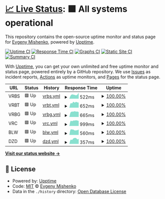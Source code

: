 # [📈 Live Status](https://gdmad.github.io/status-check): <!--live status--> **🟩 All systems operational**

This repository contains the open-source uptime monitor and status page for [Evgeny Mishenko](https://gdmad.github.io/status-check), powered by [Upptime](https://github.com/upptime/upptime).

[![Uptime CI](https://github.com/gdmad/status-check/workflows/Uptime%20CI/badge.svg)](https://github.com/gdmad/status-check/actions?query=workflow%3A%22Uptime+CI%22)
[![Response Time CI](https://github.com/gdmad/status-check/workflows/Response%20Time%20CI/badge.svg)](https://github.com/gdmad/status-check/actions?query=workflow%3A%22Response+Time+CI%22)
[![Graphs CI](https://github.com/gdmad/status-check/workflows/Graphs%20CI/badge.svg)](https://github.com/gdmad/status-check/actions?query=workflow%3A%22Graphs+CI%22)
[![Static Site CI](https://github.com/gdmad/status-check/workflows/Static%20Site%20CI/badge.svg)](https://github.com/gdmad/status-check/actions?query=workflow%3A%22Static+Site+CI%22)
[![Summary CI](https://github.com/gdmad/status-check/workflows/Summary%20CI/badge.svg)](https://github.com/gdmad/status-check/actions?query=workflow%3A%22Summary+CI%22)

With [Upptime](https://upptime.js.org), you can get your own unlimited and free uptime monitor and status page, powered entirely by a GitHub repository. We use [Issues](https://github.com/gdmad/status-check/issues) as incident reports, [Actions](https://github.com/gdmad/status-check/actions) as uptime monitors, and [Pages](https://gdmad.github.io/status-check) for the status page.

<!--start: status pages-->
<!-- This summary is generated by Upptime (https://github.com/upptime/upptime) -->
<!-- Do not edit this manually, your changes will be overwritten -->
<!-- prettier-ignore -->
| URL | Status | History | Response Time | Uptime |
| --- | ------ | ------- | ------------- | ------ |
| <img alt="" src="https://icons.duckduckgo.com/ip3/null.ico" height="13"> VRBS | 🟩 Up | [vrbs.yml](https://github.com/gdmad/status-check/commits/HEAD/history/vrbs.yml) | <details><summary><img alt="Response time graph" src="./graphs/vrbs/response-time-week.png" height="20"> 522ms</summary><br><a href="https://gdmad.github.io/status-check/history/vrbs"><img alt="Response time 1501" src="https://img.shields.io/endpoint?url=https%3A%2F%2Fraw.githubusercontent.com%2Fgdmad%2Fstatus-check%2FHEAD%2Fapi%2Fvrbs%2Fresponse-time.json"></a><br><a href="https://gdmad.github.io/status-check/history/vrbs"><img alt="24-hour response time 759" src="https://img.shields.io/endpoint?url=https%3A%2F%2Fraw.githubusercontent.com%2Fgdmad%2Fstatus-check%2FHEAD%2Fapi%2Fvrbs%2Fresponse-time-day.json"></a><br><a href="https://gdmad.github.io/status-check/history/vrbs"><img alt="7-day response time 522" src="https://img.shields.io/endpoint?url=https%3A%2F%2Fraw.githubusercontent.com%2Fgdmad%2Fstatus-check%2FHEAD%2Fapi%2Fvrbs%2Fresponse-time-week.json"></a><br><a href="https://gdmad.github.io/status-check/history/vrbs"><img alt="30-day response time 528" src="https://img.shields.io/endpoint?url=https%3A%2F%2Fraw.githubusercontent.com%2Fgdmad%2Fstatus-check%2FHEAD%2Fapi%2Fvrbs%2Fresponse-time-month.json"></a><br><a href="https://gdmad.github.io/status-check/history/vrbs"><img alt="1-year response time 1515" src="https://img.shields.io/endpoint?url=https%3A%2F%2Fraw.githubusercontent.com%2Fgdmad%2Fstatus-check%2FHEAD%2Fapi%2Fvrbs%2Fresponse-time-year.json"></a></details> | <details><summary><a href="https://gdmad.github.io/status-check/history/vrbs">100.00%</a></summary><a href="https://gdmad.github.io/status-check/history/vrbs"><img alt="All-time uptime 99.90%" src="https://img.shields.io/endpoint?url=https%3A%2F%2Fraw.githubusercontent.com%2Fgdmad%2Fstatus-check%2FHEAD%2Fapi%2Fvrbs%2Fuptime.json"></a><br><a href="https://gdmad.github.io/status-check/history/vrbs"><img alt="24-hour uptime 100.00%" src="https://img.shields.io/endpoint?url=https%3A%2F%2Fraw.githubusercontent.com%2Fgdmad%2Fstatus-check%2FHEAD%2Fapi%2Fvrbs%2Fuptime-day.json"></a><br><a href="https://gdmad.github.io/status-check/history/vrbs"><img alt="7-day uptime 100.00%" src="https://img.shields.io/endpoint?url=https%3A%2F%2Fraw.githubusercontent.com%2Fgdmad%2Fstatus-check%2FHEAD%2Fapi%2Fvrbs%2Fuptime-week.json"></a><br><a href="https://gdmad.github.io/status-check/history/vrbs"><img alt="30-day uptime 100.00%" src="https://img.shields.io/endpoint?url=https%3A%2F%2Fraw.githubusercontent.com%2Fgdmad%2Fstatus-check%2FHEAD%2Fapi%2Fvrbs%2Fuptime-month.json"></a><br><a href="https://gdmad.github.io/status-check/history/vrbs"><img alt="1-year uptime 99.90%" src="https://img.shields.io/endpoint?url=https%3A%2F%2Fraw.githubusercontent.com%2Fgdmad%2Fstatus-check%2FHEAD%2Fapi%2Fvrbs%2Fuptime-year.json"></a></details>
| <img alt="" src="https://icons.duckduckgo.com/ip3/null.ico" height="13"> VRBT | 🟩 Up | [vrbt.yml](https://github.com/gdmad/status-check/commits/HEAD/history/vrbt.yml) | <details><summary><img alt="Response time graph" src="./graphs/vrbt/response-time-week.png" height="20"> 652ms</summary><br><a href="https://gdmad.github.io/status-check/history/vrbt"><img alt="Response time 825" src="https://img.shields.io/endpoint?url=https%3A%2F%2Fraw.githubusercontent.com%2Fgdmad%2Fstatus-check%2FHEAD%2Fapi%2Fvrbt%2Fresponse-time.json"></a><br><a href="https://gdmad.github.io/status-check/history/vrbt"><img alt="24-hour response time 647" src="https://img.shields.io/endpoint?url=https%3A%2F%2Fraw.githubusercontent.com%2Fgdmad%2Fstatus-check%2FHEAD%2Fapi%2Fvrbt%2Fresponse-time-day.json"></a><br><a href="https://gdmad.github.io/status-check/history/vrbt"><img alt="7-day response time 652" src="https://img.shields.io/endpoint?url=https%3A%2F%2Fraw.githubusercontent.com%2Fgdmad%2Fstatus-check%2FHEAD%2Fapi%2Fvrbt%2Fresponse-time-week.json"></a><br><a href="https://gdmad.github.io/status-check/history/vrbt"><img alt="30-day response time 661" src="https://img.shields.io/endpoint?url=https%3A%2F%2Fraw.githubusercontent.com%2Fgdmad%2Fstatus-check%2FHEAD%2Fapi%2Fvrbt%2Fresponse-time-month.json"></a><br><a href="https://gdmad.github.io/status-check/history/vrbt"><img alt="1-year response time 820" src="https://img.shields.io/endpoint?url=https%3A%2F%2Fraw.githubusercontent.com%2Fgdmad%2Fstatus-check%2FHEAD%2Fapi%2Fvrbt%2Fresponse-time-year.json"></a></details> | <details><summary><a href="https://gdmad.github.io/status-check/history/vrbt">100.00%</a></summary><a href="https://gdmad.github.io/status-check/history/vrbt"><img alt="All-time uptime 99.96%" src="https://img.shields.io/endpoint?url=https%3A%2F%2Fraw.githubusercontent.com%2Fgdmad%2Fstatus-check%2FHEAD%2Fapi%2Fvrbt%2Fuptime.json"></a><br><a href="https://gdmad.github.io/status-check/history/vrbt"><img alt="24-hour uptime 100.00%" src="https://img.shields.io/endpoint?url=https%3A%2F%2Fraw.githubusercontent.com%2Fgdmad%2Fstatus-check%2FHEAD%2Fapi%2Fvrbt%2Fuptime-day.json"></a><br><a href="https://gdmad.github.io/status-check/history/vrbt"><img alt="7-day uptime 100.00%" src="https://img.shields.io/endpoint?url=https%3A%2F%2Fraw.githubusercontent.com%2Fgdmad%2Fstatus-check%2FHEAD%2Fapi%2Fvrbt%2Fuptime-week.json"></a><br><a href="https://gdmad.github.io/status-check/history/vrbt"><img alt="30-day uptime 100.00%" src="https://img.shields.io/endpoint?url=https%3A%2F%2Fraw.githubusercontent.com%2Fgdmad%2Fstatus-check%2FHEAD%2Fapi%2Fvrbt%2Fuptime-month.json"></a><br><a href="https://gdmad.github.io/status-check/history/vrbt"><img alt="1-year uptime 99.96%" src="https://img.shields.io/endpoint?url=https%3A%2F%2Fraw.githubusercontent.com%2Fgdmad%2Fstatus-check%2FHEAD%2Fapi%2Fvrbt%2Fuptime-year.json"></a></details>
| <img alt="" src="https://icons.duckduckgo.com/ip3/null.ico" height="13"> VRBG | 🟩 Up | [vrbg.yml](https://github.com/gdmad/status-check/commits/HEAD/history/vrbg.yml) | <details><summary><img alt="Response time graph" src="./graphs/vrbg/response-time-week.png" height="20"> 665ms</summary><br><a href="https://gdmad.github.io/status-check/history/vrbg"><img alt="Response time 760" src="https://img.shields.io/endpoint?url=https%3A%2F%2Fraw.githubusercontent.com%2Fgdmad%2Fstatus-check%2FHEAD%2Fapi%2Fvrbg%2Fresponse-time.json"></a><br><a href="https://gdmad.github.io/status-check/history/vrbg"><img alt="24-hour response time 615" src="https://img.shields.io/endpoint?url=https%3A%2F%2Fraw.githubusercontent.com%2Fgdmad%2Fstatus-check%2FHEAD%2Fapi%2Fvrbg%2Fresponse-time-day.json"></a><br><a href="https://gdmad.github.io/status-check/history/vrbg"><img alt="7-day response time 665" src="https://img.shields.io/endpoint?url=https%3A%2F%2Fraw.githubusercontent.com%2Fgdmad%2Fstatus-check%2FHEAD%2Fapi%2Fvrbg%2Fresponse-time-week.json"></a><br><a href="https://gdmad.github.io/status-check/history/vrbg"><img alt="30-day response time 662" src="https://img.shields.io/endpoint?url=https%3A%2F%2Fraw.githubusercontent.com%2Fgdmad%2Fstatus-check%2FHEAD%2Fapi%2Fvrbg%2Fresponse-time-month.json"></a><br><a href="https://gdmad.github.io/status-check/history/vrbg"><img alt="1-year response time 753" src="https://img.shields.io/endpoint?url=https%3A%2F%2Fraw.githubusercontent.com%2Fgdmad%2Fstatus-check%2FHEAD%2Fapi%2Fvrbg%2Fresponse-time-year.json"></a></details> | <details><summary><a href="https://gdmad.github.io/status-check/history/vrbg">100.00%</a></summary><a href="https://gdmad.github.io/status-check/history/vrbg"><img alt="All-time uptime 99.98%" src="https://img.shields.io/endpoint?url=https%3A%2F%2Fraw.githubusercontent.com%2Fgdmad%2Fstatus-check%2FHEAD%2Fapi%2Fvrbg%2Fuptime.json"></a><br><a href="https://gdmad.github.io/status-check/history/vrbg"><img alt="24-hour uptime 100.00%" src="https://img.shields.io/endpoint?url=https%3A%2F%2Fraw.githubusercontent.com%2Fgdmad%2Fstatus-check%2FHEAD%2Fapi%2Fvrbg%2Fuptime-day.json"></a><br><a href="https://gdmad.github.io/status-check/history/vrbg"><img alt="7-day uptime 100.00%" src="https://img.shields.io/endpoint?url=https%3A%2F%2Fraw.githubusercontent.com%2Fgdmad%2Fstatus-check%2FHEAD%2Fapi%2Fvrbg%2Fuptime-week.json"></a><br><a href="https://gdmad.github.io/status-check/history/vrbg"><img alt="30-day uptime 100.00%" src="https://img.shields.io/endpoint?url=https%3A%2F%2Fraw.githubusercontent.com%2Fgdmad%2Fstatus-check%2FHEAD%2Fapi%2Fvrbg%2Fuptime-month.json"></a><br><a href="https://gdmad.github.io/status-check/history/vrbg"><img alt="1-year uptime 99.98%" src="https://img.shields.io/endpoint?url=https%3A%2F%2Fraw.githubusercontent.com%2Fgdmad%2Fstatus-check%2FHEAD%2Fapi%2Fvrbg%2Fuptime-year.json"></a></details>
| <img alt="" src="https://icons.duckduckgo.com/ip3/null.ico" height="13"> VRC | 🟩 Up | [vrc.yml](https://github.com/gdmad/status-check/commits/HEAD/history/vrc.yml) | <details><summary><img alt="Response time graph" src="./graphs/vrc/response-time-week.png" height="20"> 999ms</summary><br><a href="https://gdmad.github.io/status-check/history/vrc"><img alt="Response time 1217" src="https://img.shields.io/endpoint?url=https%3A%2F%2Fraw.githubusercontent.com%2Fgdmad%2Fstatus-check%2FHEAD%2Fapi%2Fvrc%2Fresponse-time.json"></a><br><a href="https://gdmad.github.io/status-check/history/vrc"><img alt="24-hour response time 955" src="https://img.shields.io/endpoint?url=https%3A%2F%2Fraw.githubusercontent.com%2Fgdmad%2Fstatus-check%2FHEAD%2Fapi%2Fvrc%2Fresponse-time-day.json"></a><br><a href="https://gdmad.github.io/status-check/history/vrc"><img alt="7-day response time 999" src="https://img.shields.io/endpoint?url=https%3A%2F%2Fraw.githubusercontent.com%2Fgdmad%2Fstatus-check%2FHEAD%2Fapi%2Fvrc%2Fresponse-time-week.json"></a><br><a href="https://gdmad.github.io/status-check/history/vrc"><img alt="30-day response time 1000" src="https://img.shields.io/endpoint?url=https%3A%2F%2Fraw.githubusercontent.com%2Fgdmad%2Fstatus-check%2FHEAD%2Fapi%2Fvrc%2Fresponse-time-month.json"></a><br><a href="https://gdmad.github.io/status-check/history/vrc"><img alt="1-year response time 1188" src="https://img.shields.io/endpoint?url=https%3A%2F%2Fraw.githubusercontent.com%2Fgdmad%2Fstatus-check%2FHEAD%2Fapi%2Fvrc%2Fresponse-time-year.json"></a></details> | <details><summary><a href="https://gdmad.github.io/status-check/history/vrc">100.00%</a></summary><a href="https://gdmad.github.io/status-check/history/vrc"><img alt="All-time uptime 99.93%" src="https://img.shields.io/endpoint?url=https%3A%2F%2Fraw.githubusercontent.com%2Fgdmad%2Fstatus-check%2FHEAD%2Fapi%2Fvrc%2Fuptime.json"></a><br><a href="https://gdmad.github.io/status-check/history/vrc"><img alt="24-hour uptime 100.00%" src="https://img.shields.io/endpoint?url=https%3A%2F%2Fraw.githubusercontent.com%2Fgdmad%2Fstatus-check%2FHEAD%2Fapi%2Fvrc%2Fuptime-day.json"></a><br><a href="https://gdmad.github.io/status-check/history/vrc"><img alt="7-day uptime 100.00%" src="https://img.shields.io/endpoint?url=https%3A%2F%2Fraw.githubusercontent.com%2Fgdmad%2Fstatus-check%2FHEAD%2Fapi%2Fvrc%2Fuptime-week.json"></a><br><a href="https://gdmad.github.io/status-check/history/vrc"><img alt="30-day uptime 100.00%" src="https://img.shields.io/endpoint?url=https%3A%2F%2Fraw.githubusercontent.com%2Fgdmad%2Fstatus-check%2FHEAD%2Fapi%2Fvrc%2Fuptime-month.json"></a><br><a href="https://gdmad.github.io/status-check/history/vrc"><img alt="1-year uptime 99.93%" src="https://img.shields.io/endpoint?url=https%3A%2F%2Fraw.githubusercontent.com%2Fgdmad%2Fstatus-check%2FHEAD%2Fapi%2Fvrc%2Fuptime-year.json"></a></details>
| <img alt="" src="https://icons.duckduckgo.com/ip3/null.ico" height="13"> BLW | 🟩 Up | [blw.yml](https://github.com/gdmad/status-check/commits/HEAD/history/blw.yml) | <details><summary><img alt="Response time graph" src="./graphs/blw/response-time-week.png" height="20"> 560ms</summary><br><a href="https://gdmad.github.io/status-check/history/blw"><img alt="Response time 754" src="https://img.shields.io/endpoint?url=https%3A%2F%2Fraw.githubusercontent.com%2Fgdmad%2Fstatus-check%2FHEAD%2Fapi%2Fblw%2Fresponse-time.json"></a><br><a href="https://gdmad.github.io/status-check/history/blw"><img alt="24-hour response time 588" src="https://img.shields.io/endpoint?url=https%3A%2F%2Fraw.githubusercontent.com%2Fgdmad%2Fstatus-check%2FHEAD%2Fapi%2Fblw%2Fresponse-time-day.json"></a><br><a href="https://gdmad.github.io/status-check/history/blw"><img alt="7-day response time 560" src="https://img.shields.io/endpoint?url=https%3A%2F%2Fraw.githubusercontent.com%2Fgdmad%2Fstatus-check%2FHEAD%2Fapi%2Fblw%2Fresponse-time-week.json"></a><br><a href="https://gdmad.github.io/status-check/history/blw"><img alt="30-day response time 578" src="https://img.shields.io/endpoint?url=https%3A%2F%2Fraw.githubusercontent.com%2Fgdmad%2Fstatus-check%2FHEAD%2Fapi%2Fblw%2Fresponse-time-month.json"></a><br><a href="https://gdmad.github.io/status-check/history/blw"><img alt="1-year response time 754" src="https://img.shields.io/endpoint?url=https%3A%2F%2Fraw.githubusercontent.com%2Fgdmad%2Fstatus-check%2FHEAD%2Fapi%2Fblw%2Fresponse-time-year.json"></a></details> | <details><summary><a href="https://gdmad.github.io/status-check/history/blw">100.00%</a></summary><a href="https://gdmad.github.io/status-check/history/blw"><img alt="All-time uptime 100.00%" src="https://img.shields.io/endpoint?url=https%3A%2F%2Fraw.githubusercontent.com%2Fgdmad%2Fstatus-check%2FHEAD%2Fapi%2Fblw%2Fuptime.json"></a><br><a href="https://gdmad.github.io/status-check/history/blw"><img alt="24-hour uptime 100.00%" src="https://img.shields.io/endpoint?url=https%3A%2F%2Fraw.githubusercontent.com%2Fgdmad%2Fstatus-check%2FHEAD%2Fapi%2Fblw%2Fuptime-day.json"></a><br><a href="https://gdmad.github.io/status-check/history/blw"><img alt="7-day uptime 100.00%" src="https://img.shields.io/endpoint?url=https%3A%2F%2Fraw.githubusercontent.com%2Fgdmad%2Fstatus-check%2FHEAD%2Fapi%2Fblw%2Fuptime-week.json"></a><br><a href="https://gdmad.github.io/status-check/history/blw"><img alt="30-day uptime 100.00%" src="https://img.shields.io/endpoint?url=https%3A%2F%2Fraw.githubusercontent.com%2Fgdmad%2Fstatus-check%2FHEAD%2Fapi%2Fblw%2Fuptime-month.json"></a><br><a href="https://gdmad.github.io/status-check/history/blw"><img alt="1-year uptime 100.00%" src="https://img.shields.io/endpoint?url=https%3A%2F%2Fraw.githubusercontent.com%2Fgdmad%2Fstatus-check%2FHEAD%2Fapi%2Fblw%2Fuptime-year.json"></a></details>
| <img alt="" src="https://icons.duckduckgo.com/ip3/null.ico" height="13"> DZD | 🟩 Up | [dzd.yml](https://github.com/gdmad/status-check/commits/HEAD/history/dzd.yml) | <details><summary><img alt="Response time graph" src="./graphs/dzd/response-time-week.png" height="20"> 357ms</summary><br><a href="https://gdmad.github.io/status-check/history/dzd"><img alt="Response time 421" src="https://img.shields.io/endpoint?url=https%3A%2F%2Fraw.githubusercontent.com%2Fgdmad%2Fstatus-check%2FHEAD%2Fapi%2Fdzd%2Fresponse-time.json"></a><br><a href="https://gdmad.github.io/status-check/history/dzd"><img alt="24-hour response time 362" src="https://img.shields.io/endpoint?url=https%3A%2F%2Fraw.githubusercontent.com%2Fgdmad%2Fstatus-check%2FHEAD%2Fapi%2Fdzd%2Fresponse-time-day.json"></a><br><a href="https://gdmad.github.io/status-check/history/dzd"><img alt="7-day response time 357" src="https://img.shields.io/endpoint?url=https%3A%2F%2Fraw.githubusercontent.com%2Fgdmad%2Fstatus-check%2FHEAD%2Fapi%2Fdzd%2Fresponse-time-week.json"></a><br><a href="https://gdmad.github.io/status-check/history/dzd"><img alt="30-day response time 352" src="https://img.shields.io/endpoint?url=https%3A%2F%2Fraw.githubusercontent.com%2Fgdmad%2Fstatus-check%2FHEAD%2Fapi%2Fdzd%2Fresponse-time-month.json"></a><br><a href="https://gdmad.github.io/status-check/history/dzd"><img alt="1-year response time 420" src="https://img.shields.io/endpoint?url=https%3A%2F%2Fraw.githubusercontent.com%2Fgdmad%2Fstatus-check%2FHEAD%2Fapi%2Fdzd%2Fresponse-time-year.json"></a></details> | <details><summary><a href="https://gdmad.github.io/status-check/history/dzd">100.00%</a></summary><a href="https://gdmad.github.io/status-check/history/dzd"><img alt="All-time uptime 99.97%" src="https://img.shields.io/endpoint?url=https%3A%2F%2Fraw.githubusercontent.com%2Fgdmad%2Fstatus-check%2FHEAD%2Fapi%2Fdzd%2Fuptime.json"></a><br><a href="https://gdmad.github.io/status-check/history/dzd"><img alt="24-hour uptime 100.00%" src="https://img.shields.io/endpoint?url=https%3A%2F%2Fraw.githubusercontent.com%2Fgdmad%2Fstatus-check%2FHEAD%2Fapi%2Fdzd%2Fuptime-day.json"></a><br><a href="https://gdmad.github.io/status-check/history/dzd"><img alt="7-day uptime 100.00%" src="https://img.shields.io/endpoint?url=https%3A%2F%2Fraw.githubusercontent.com%2Fgdmad%2Fstatus-check%2FHEAD%2Fapi%2Fdzd%2Fuptime-week.json"></a><br><a href="https://gdmad.github.io/status-check/history/dzd"><img alt="30-day uptime 100.00%" src="https://img.shields.io/endpoint?url=https%3A%2F%2Fraw.githubusercontent.com%2Fgdmad%2Fstatus-check%2FHEAD%2Fapi%2Fdzd%2Fuptime-month.json"></a><br><a href="https://gdmad.github.io/status-check/history/dzd"><img alt="1-year uptime 99.97%" src="https://img.shields.io/endpoint?url=https%3A%2F%2Fraw.githubusercontent.com%2Fgdmad%2Fstatus-check%2FHEAD%2Fapi%2Fdzd%2Fuptime-year.json"></a></details>

<!--end: status pages-->

[**Visit our status website →**](https://gdmad.github.io/status-check)

## 📄 License

- Powered by: [Upptime](https://github.com/upptime/upptime)
- Code: [MIT](./LICENSE) © [Evgeny Mishenko](https://gdmad.github.io/status-check)
- Data in the `./history` directory: [Open Database License](https://opendatacommons.org/licenses/odbl/1-0/)
